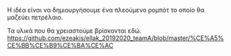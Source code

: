 Η ιδέα είναι να δημιουργήσουμε ένα πλεούμενο ρομπότ το οποίο θα μαζεύει πετρέλαιο.

Τα υλικά που θα χρειαστούμε βρίσκονται εδώ.
https://github.com/ezeakis/ellak_20192020_teamA/blob/master/%CE%A5%CE%BB%CE%B9%CE%BA%CE%AC
